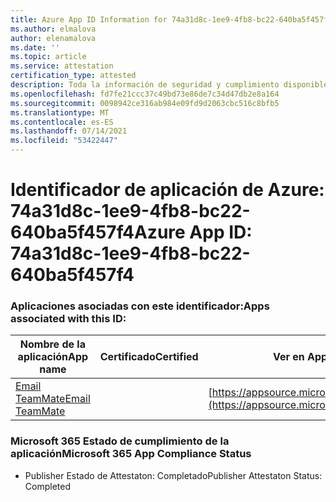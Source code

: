 ```yaml
---
title: Azure App ID Information for 74a31d8c-1ee9-4fb8-bc22-640ba5f457f4
ms.author: elmalova
author: elenamalova
ms.date: ''
ms.topic: article
ms.service: attestation
certification_type: attested
description: Toda la información de seguridad y cumplimiento disponible para 74a31d8c-1ee9-4fb8-bc22-640ba5f457f4.
ms.openlocfilehash: fd7fe21ccc37c49bd73e86de7c34d47db2e8a164
ms.sourcegitcommit: 0098942ce316ab984e09fd9d2063cbc516c8bfb5
ms.translationtype: MT
ms.contentlocale: es-ES
ms.lasthandoff: 07/14/2021
ms.locfileid: "53422447"
---
```

# <a name="azure-app-id-74a31d8c-1ee9-4fb8-bc22-640ba5f457f4"></a><span data-ttu-id="3a28f-103">Identificador de aplicación de Azure: 74a31d8c-1ee9-4fb8-bc22-640ba5f457f4</span><span class="sxs-lookup"><span data-stu-id="3a28f-103">Azure App ID: 74a31d8c-1ee9-4fb8-bc22-640ba5f457f4</span></span>


### <a name="apps-associated-with-this-id"></a><span data-ttu-id="3a28f-104">Aplicaciones asociadas con este identificador:</span><span class="sxs-lookup"><span data-stu-id="3a28f-104">Apps associated with this ID:</span></span>
| <span data-ttu-id="3a28f-105">**Nombre de la aplicación**</span><span class="sxs-lookup"><span data-stu-id="3a28f-105">**App name**</span></span> | <span data-ttu-id="3a28f-106">**Certificado**</span><span class="sxs-lookup"><span data-stu-id="3a28f-106">**Certified**</span></span> | <span data-ttu-id="3a28f-107">**Ver en AppSource**</span><span class="sxs-lookup"><span data-stu-id="3a28f-107">**View in AppSource**</span></span> |
|-|-|-|
| [<span data-ttu-id="3a28f-108">Email TeamMate</span><span class="sxs-lookup"><span data-stu-id="3a28f-108">Email TeamMate</span></span>](https://docs.microsoft.com/en-us/microsoft-365-app-certification/forward/WA200002338) |  | [https://appsource.microsoft.com/product/office/WA200002338](https://appsource.microsoft.com/product/office/WA200002338) |

### <a name="microsoft-365-app-compliance-status"></a><span data-ttu-id="3a28f-109">Microsoft 365 Estado de cumplimiento de la aplicación</span><span class="sxs-lookup"><span data-stu-id="3a28f-109">Microsoft 365 App Compliance Status</span></span>
- <span data-ttu-id="3a28f-110">Publisher Estado de Attestaton: Completado</span><span class="sxs-lookup"><span data-stu-id="3a28f-110">Publisher Attestaton Status: Completed</span></span>
